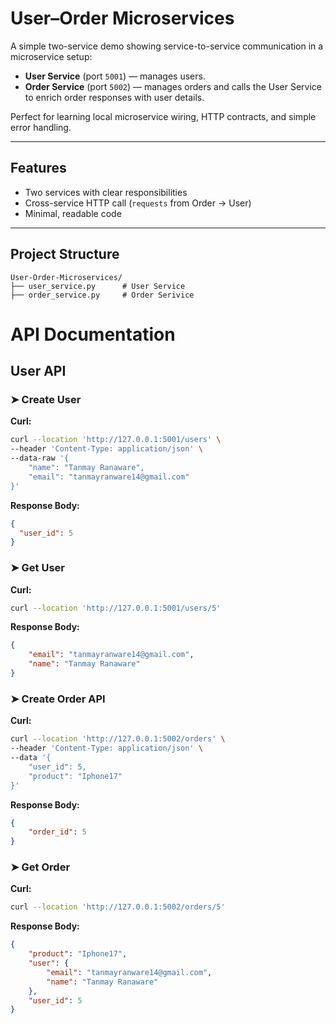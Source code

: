 # User–Order Microservices

A simple two-service demo showing service-to-service communication in a microservice setup:

- **User Service** (port `5001`) — manages users.
- **Order Service** (port `5002`) — manages orders and calls the User Service to enrich order responses with user details.

Perfect for learning local microservice wiring, HTTP contracts, and simple error handling.

---

## Features

- Two  services with clear responsibilities
- Cross-service HTTP call (`requests` from Order → User)
- Minimal, readable code

---

## Project Structure
```
User-Order-Microservices/
├── user_service.py      # User Service
├── order_service.py     # Order Serivice
```

# API Documentation

## User API


### ➤ Create User
**Curl:**
```bash
curl --location 'http://127.0.0.1:5001/users' \
--header 'Content-Type: application/json' \
--data-raw '{
    "name": "Tanmay Ranaware",
    "email": "tanmayranware14@gmail.com"
}'
```
**Response Body:**
```json
{
  "user_id": 5
}
```
### ➤ Get User
**Curl:**
```bash
curl --location 'http://127.0.0.1:5001/users/5'
```
**Response Body:**
```json
{
    "email": "tanmayranware14@gmail.com",
    "name": "Tanmay Ranaware"
}
```

### ➤ Create Order API
**Curl:**
```bash
curl --location 'http://127.0.0.1:5002/orders' \
--header 'Content-Type: application/json' \
--data '{
    "user_id": 5,
    "product": "Iphone17"
}'
```
**Response Body:**
```json
{
    "order_id": 5
}
```

### ➤ Get Order
**Curl:**
```bash
curl --location 'http://127.0.0.1:5002/orders/5'
```
**Response Body:**
```json
{
    "product": "Iphone17",
    "user": {
        "email": "tanmayranware14@gmail.com",
        "name": "Tanmay Ranaware"
    },
    "user_id": 5
}
```



